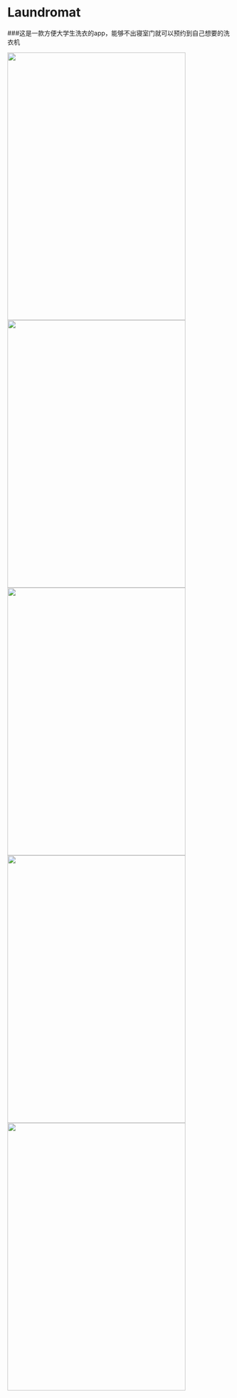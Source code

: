 # Laundromat
###这是一款方便大学生洗衣的app，能够不出寝室门就可以预约到自己想要的洗衣机

<img src="https://github.com/ydc201211/Laundromat/tree/master/picture/S1.jpg" width=400 height=600 />
<img src="https://github.com/ydc201211/Laundromat/tree/master/picture/S2.jpg" width=400 height=600 />
<img src="https://github.com/ydc201211/Laundromat/tree/master/picture/S3.jpg" width=400 height=600 />
<img src="https://github.com/ydc201211/Laundromat/tree/master/picture/S4.jpg" width=400 height=600 />
<img src="https://github.com/ydc201211/Laundromat/tree/master/picture/S5.jpg" width=400 height=600 />
